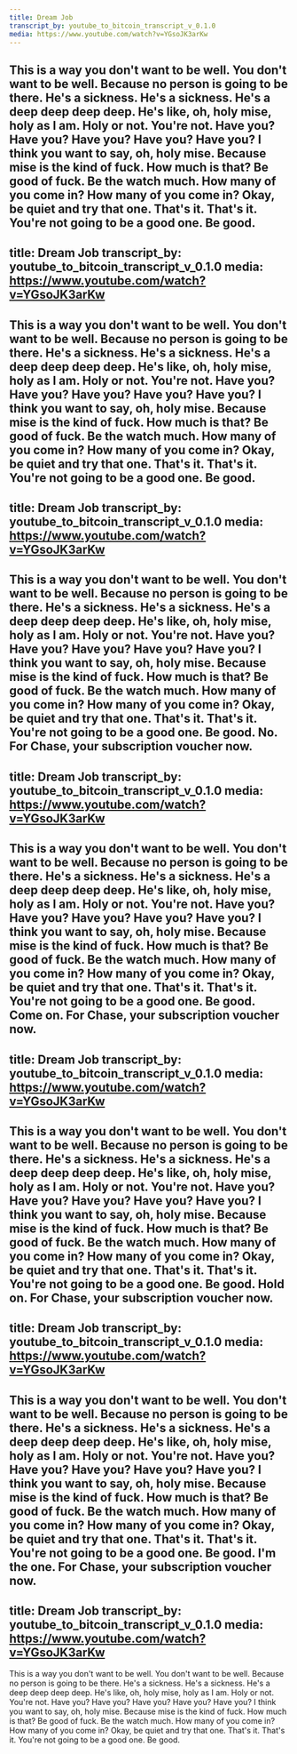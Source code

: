 ```yaml
---
title: Dream Job 
transcript_by: youtube_to_bitcoin_transcript_v_0.1.0
media: https://www.youtube.com/watch?v=YGsoJK3arKw
---
```


 This is a way you don't want to be well. You don't want to be well. Because no person is going to be there. He's a sickness. He's a sickness. He's a deep deep deep deep. He's like, oh, holy mise, holy as I am. Holy or not. You're not. Have you? Have you? Have you? Have you? Have you? I think you want to say, oh, holy mise. Because mise is the kind of fuck. How much is that? Be good of fuck. Be the watch much. How many of you come in? How many of you come in? Okay, be quiet and try that one. That's it. That's it. You're not going to be a good one. Be good.
---
title: Dream Job 
transcript_by: youtube_to_bitcoin_transcript_v_0.1.0
media: https://www.youtube.com/watch?v=YGsoJK3arKw
---

 This is a way you don't want to be well. You don't want to be well. Because no person is going to be there. He's a sickness. He's a sickness. He's a deep deep deep deep. He's like, oh, holy mise, holy as I am. Holy or not. You're not. Have you? Have you? Have you? Have you? Have you? I think you want to say, oh, holy mise. Because mise is the kind of fuck. How much is that? Be good of fuck. Be the watch much. How many of you come in? How many of you come in? Okay, be quiet and try that one. That's it. That's it. You're not going to be a good one. Be good.
---
title: Dream Job 
transcript_by: youtube_to_bitcoin_transcript_v_0.1.0
media: https://www.youtube.com/watch?v=YGsoJK3arKw
---

 This is a way you don't want to be well. You don't want to be well. Because no person is going to be there. He's a sickness. He's a sickness. He's a deep deep deep deep. He's like, oh, holy mise, holy as I am. Holy or not. You're not. Have you? Have you? Have you? Have you? Have you? I think you want to say, oh, holy mise. Because mise is the kind of fuck. How much is that? Be good of fuck. Be the watch much. How many of you come in? How many of you come in? Okay, be quiet and try that one. That's it. That's it. You're not going to be a good one. Be good. No. For Chase, your subscription voucher now.
---
title: Dream Job 
transcript_by: youtube_to_bitcoin_transcript_v_0.1.0
media: https://www.youtube.com/watch?v=YGsoJK3arKw
---

 This is a way you don't want to be well. You don't want to be well. Because no person is going to be there. He's a sickness. He's a sickness. He's a deep deep deep deep. He's like, oh, holy mise, holy as I am. Holy or not. You're not. Have you? Have you? Have you? Have you? Have you? I think you want to say, oh, holy mise. Because mise is the kind of fuck. How much is that? Be good of fuck. Be the watch much. How many of you come in? How many of you come in? Okay, be quiet and try that one. That's it. That's it. You're not going to be a good one. Be good. Come on. For Chase, your subscription voucher now.
---
title: Dream Job 
transcript_by: youtube_to_bitcoin_transcript_v_0.1.0
media: https://www.youtube.com/watch?v=YGsoJK3arKw
---

 This is a way you don't want to be well. You don't want to be well. Because no person is going to be there. He's a sickness. He's a sickness. He's a deep deep deep deep. He's like, oh, holy mise, holy as I am. Holy or not. You're not. Have you? Have you? Have you? Have you? Have you? I think you want to say, oh, holy mise. Because mise is the kind of fuck. How much is that? Be good of fuck. Be the watch much. How many of you come in? How many of you come in? Okay, be quiet and try that one. That's it. That's it. You're not going to be a good one. Be good. Hold on. For Chase, your subscription voucher now.
---
title: Dream Job 
transcript_by: youtube_to_bitcoin_transcript_v_0.1.0
media: https://www.youtube.com/watch?v=YGsoJK3arKw
---

 This is a way you don't want to be well. You don't want to be well. Because no person is going to be there. He's a sickness. He's a sickness. He's a deep deep deep deep. He's like, oh, holy mise, holy as I am. Holy or not. You're not. Have you? Have you? Have you? Have you? Have you? I think you want to say, oh, holy mise. Because mise is the kind of fuck. How much is that? Be good of fuck. Be the watch much. How many of you come in? How many of you come in? Okay, be quiet and try that one. That's it. That's it. You're not going to be a good one. Be good. I'm the one. For Chase, your subscription voucher now.
---
title: Dream Job 
transcript_by: youtube_to_bitcoin_transcript_v_0.1.0
media: https://www.youtube.com/watch?v=YGsoJK3arKw
---

 This is a way you don't want to be well. You don't want to be well. Because no person is going to be there. He's a sickness. He's a sickness. He's a deep deep deep deep. He's like, oh, holy mise, holy as I am. Holy or not. You're not. Have you? Have you? Have you? Have you? Have you? I think you want to say, oh, holy mise. Because mise is the kind of fuck. How much is that? Be good of fuck. Be the watch much. How many of you come in? How many of you come in? Okay, be quiet and try that one. That's it. That's it. You're not going to be a good one. Be good.
